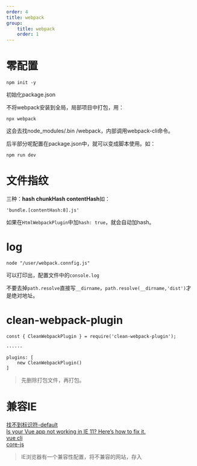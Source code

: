 ```yaml
---
order: 4
title: webpack
group:
    title: webpack
    order: 1
---
```


# 零配置
```
npm init -y
```
初始化package.json


不将webpack安装到全局，局部项目中打包，用：
```
npx webpack
```
这会去找node_modules/.bin /webpack，内部调用webpack-cli命令。


后半部分呢配置在package.json中，就可以变成脚本使用。如：
```
npm run dev
```
# 文件指纹

三种：**hash chunkHash contentHash**如：
```
'bundle.[contentHash:8].js'
```
如果在`HtmlWebpackPlugin`中加`hash: true`，就会自动加hash。

# log

```
node "/user/webpack.connfig.js"
```
可以打印出，配置文件中的`console.log`

不要去掉`path.resolve`直接写`__dirname`，`path.resolve(__dirname,'dist')`才是绝对地址。

# clean-webpack-plugin
```
const { CleanWebpackPlugin } = require('clean-webpack-plugin');

······

plugins: [
    new CleanWebpackPlugin()
]
```
>先删除打包文件，再打包。


# 兼容IE 

[找不到标识符-default](https://github.com/zuojj/fedlab/issues/5)  
[Is your Vue app not working in IE 11? Here’s how to fix it.](https://jacklyons.me/how-to-fix-vuejs-not-working-in-ie11/#how-to-transpile-your-vue-code)  
[vue cli](https://cli.vuejs.org/config/#runtimecompiler)  
[core-js](https://www.cnblogs.com/sefaultment/p/11631314.html)  

>IE浏览器有一个兼容性配置，将不兼容的网站，存入

